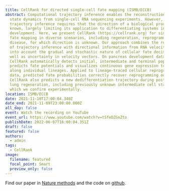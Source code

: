 ```yaml
---
title: CellRank for directed single-cell fate mapping (ISMB/ECCB)
abstract: Computational trajectory inference enables the reconstruction of cell
  state dynamics from single-cell RNA sequencing experiments. However,
  trajectory inference requires that the direction of a biological process is
  known, largely limiting its application to differentiating systems in normal
  development. Here, we present CellRank (https://cellrank.org) for single-cell
  fate mapping in diverse scenarios, including regeneration, reprogramming and
  disease, for which direction is unknown. Our approach combines the robustness
  of trajectory inference with directional information from RNA velocity, taking
  into account the gradual and stochastic nature of cellular fate decisions, as
  well as uncertainty in velocity vectors. On pancreas development data,
  CellRank automatically detects initial, intermediate and terminal populations,
  predicts fate potentials and visualizes continuous gene expression trends
  along individual lineages. Applied to lineage-traced cellular reprogramming
  data, predicted fate probabilities correctly recover reprogramming outcomes.
  CellRank also predicts a new dedifferentiation trajectory during postinjury
  lung regeneration, including previously unknown intermediate cell states,
  which we confirm experimentally.
location: ISMB/ECCB
date: 2021-11-10T17:00:04.340Z
date_end: 2021-11-09T23:00:00.000Z
all_day: false
event: Watch the recording on YouTube
event_url: https://www.youtube.com/watch?v=tSfeDZGnZto
publishDate: 2022-06-07T16:00:04.351Z
draft: false
featured: false
authors:
  - admin
tags:
  - CellRank
image:
  filename: featured
  focal_point: Smart
  preview_only: false
---
```

Find our paper in [Nature methods](https://www.nature.com/articles/s41592-021-01346-6) and the code on [github](https://cellrank.readthedocs.io/en/stable/). 